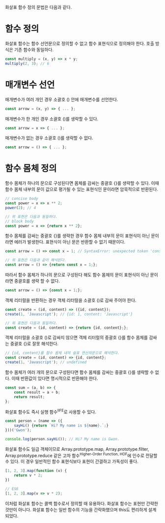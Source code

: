 화살표 함수 정의 문법은 다음과 같다.

# 함수 정의
화살표 함수는 함수 선언문으로 정의할 수 없고 함수 표현식으로 정의해야 한다. 호출 방식은 기존 함수와 동일하다.

```javascript
const multiply = (x, y) => x * y;
multiply(2, 3); // 6
```

# 매개변수 선언
매개변수가 여러 개인 경우 소괄호 () 안에 매개변수를 선언한다.

```javascript
const arrow = (x, y) => { ... };
```

매개변수가 한 개인 경우 소괄호 ()를 생략할 수 있다.

```javascript
const arrow = x => { ... };
```

매개변수가 없는 경우 소괄호 ()를 생략할 수 없다.

```javascript
const arrow = () => { ... };
```

# 함수 몸체 정의
함수 몸체가 하나의 문으로 구성된다면 몸체를 감싸는 중괄호 {}를 생략할 수 있다. 이때 함수 몸체 내부의 문이 값으로 평가될 수 있는 표현식인 문이라면 암묵적으로 반환된다.

```javascript
// concise body
const power = x => x ** 2;
power(2); // 4

// 위 표현은 다음과 동일하다.
// block body
const power = x => {return x ** 2};
```

함수 몸체를 감싸는 중괄호 {}를 생략한 경우 함수 몸체 내부의 문이 표현식이 아닌 문이라면 에러가 발생한다. 표현식이 아닌 문은 반환할 수 없기 때문이다.

```javascript
const arrow = () => const x = 1; // SyntaxError: unexpected token 'const'

// 위 표현은 다음과 같이 해석된다.
const arrow = () => {return const x = 1;};
```

따라서 함수 몸체가 하나의 문으로 구성된다 해도 함수 몸체의 문이 표현식이 아닌 문이라면 중괄호를 생략 할 수 없다.

```javascript
const arrow = () => {const x = 1;};
```

객체 리터럴을 반환하는 경우 객체 리터럴을 소괄호 ()로 감싸 주어야 한다.

```javascript
const create = (id, content) => ({id, content});
create(1, 'Javascript'); // {id: 1, content: 'Javascript'}

// 위 표현은 다음과 동일하다.
const create = (id, content) => {return {id, content};};
```

객체 리터럴을 소괄호 ()로 감싸지 않으면 객체 리터럴의 중괄호 {}를 함수 몸체를 감싸는 중괄호 {}로 잘못 해석한다.

```javascript
// {id, content}를 함수 몸체 내의 쉼표 연산자문으로 해석한다.
const create = (id, content) => {id, content};
create(1, 'Javascript'); // undefined
```

함수 몸체가 여러 개의 문으로 구성된다면 함수 몸체를 감싸는 중괄호 {}를 생략할 수 없다. 이때 반환값이 있다면 명시적으로 반환해야 한다.

```javascript
const sum = (a, b) => {
	const result = a + b;
	return result;
};
```

화살표 함수도 즉시 실행 함수<sup>IIFE</sup>로 사용할 수 있다.

```javascript
const person = (name => ({
	sayHi() {return `Hi? My name is ${name}.`;}
}))('Gwon');

console.log(person.sayHi()); // Hi? My name is Gwon.
```

화살표 함수도 일급 객체이므로 Array.prototype.map, Array.prototype.filter, Array.prototype.reduce 같은 고차 함수<sup>Higher-Order Function, HOF</sup>에 인수로 전달할 수 있다. 이 경우 일반적인 함수 표현식보다 표현이 간결하고 가독성이 좋다.

```javascript
[1, 2, 3].map(function (v) {
	return v * 2;
})

// ES6
[1, 2, 3].map(v => v * 2);
```

이처럼 화살표 함수는 콜백 함수로서 정의할 때 유용하다. 화살표 함수는 표현만 간략한 것만이 아니다. 화살표 함수는 일반 함수의 기능을 간략화했으며 this도 편리하게 설계되었다.
